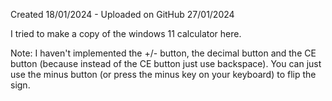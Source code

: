 Created 18/01/2024 - Uploaded on GitHub 27/01/2024

I tried to make a copy of the windows 11 calculator here.

Note: I haven't implemented the +/- button, the decimal button and the CE button (because instead of the CE button just use backspace).
You can just use the minus button (or press the minus key on your keyboard) to flip the sign.
